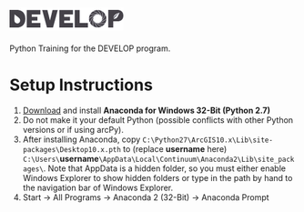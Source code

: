 ![logo](DEVELOP_logo.png)
---
Python Training for the DEVELOP program.

# Setup Instructions

1. [Download](https://www.continuum.io/downloads) and install __Anaconda for Windows 32-Bit (Python 2.7)__
2. Do not make it your default Python (possible conflicts with other Python versions or if using arcPy).
3. After installing Anaconda, copy `C:\Python27\ArcGIS10.x\Lib\site-packages\Desktop10.x.pth` to (replace __username__ here) `C:\Users\`__username__`\AppData\Local\Continuum\Anaconda2\Lib\site_packages\`. Note that AppData is a hidden folder, so you must either enable Windows Explorer to show hidden folders or type in the path by hand to the navigation bar of Windows Explorer.
4. Start -> All Programs -> Anaconda 2 (32-Bit) -> Anaconda Prompt
